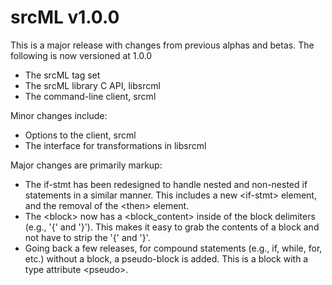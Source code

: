 # srcML v1.0.0

This is a major release with changes from previous alphas and betas. The following
is now versioned at 1.0.0

* The srcML tag set
* The srcML library C API, libsrcml
* The command-line client, srcml

Minor changes include:
* Options to the client, srcml
* The interface for transformations in libsrcml

Major changes are primarily markup:
* The if-stmt has been redesigned to handle nested and non-nested if
  statements in a similar manner. This includes a new &lt;if-stmt&gt; element,
  and the removal of the &lt;then&gt; element.
* The &lt;block&gt; now has a &lt;block_content&gt; inside of the block delimiters
  (e.g., '{' and '}'). This makes it easy to grab the contents of a block and not have
  to strip the '{' and '}'.
* Going back a few releases, for compound statements (e.g., if, while, for, etc.) without
  a block, a pseudo-block is added. This is a block with a type attribute &lt;pseudo&gt;.
